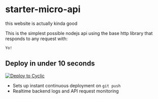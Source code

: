 # starter-micro-api
this website is actually kinda good

This is the simplest possible nodejs api using the base http library that responds to any request with: 
```
Yo!
```

## Deploy in under 10 seconds

[![Deploy to Cyclic](https://deploy.cyclic.app/button.svg)](https://deploy.cyclic.app/)
- Sets up instant continuous deployment on `git push`
- Realtime backend logs and API request monitoring
